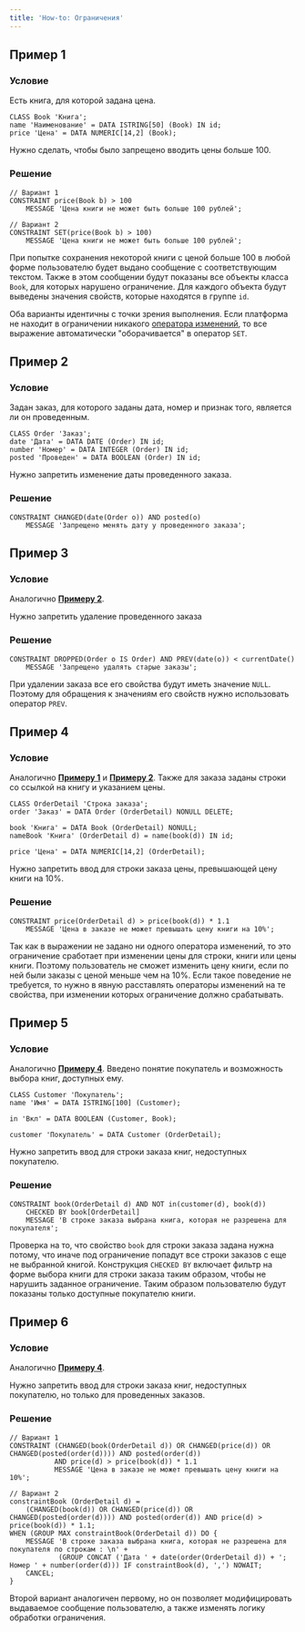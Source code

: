 ```yaml
---
title: 'How-to: Ограничения'
---
```


## Пример 1

### Условие

Есть книга, для которой задана цена.

```lsf
CLASS Book 'Книга';
name 'Наименование' = DATA ISTRING[50] (Book) IN id;
price 'Цена' = DATA NUMERIC[14,2] (Book);
```

Нужно сделать, чтобы было запрещено вводить цены больше 100.

### Решение

```lsf
// Вариант 1
CONSTRAINT price(Book b) > 100
    MESSAGE 'Цена книги не может быть больше 100 рублей';

// Вариант 2
CONSTRAINT SET(price(Book b) > 100)
    MESSAGE 'Цена книги не может быть больше 100 рублей';
```

При попытке сохранения некоторой книги с ценой больше 100 в любой форме пользователю будет выдано сообщение с соответствующим текстом. Также в этом сообщении будут показаны все объекты класса `Book`, для которых нарушено ограничение. Для каждого объекта будут выведены значения свойств, которые находятся в группе `id`.

Оба варианты идентичны с точки зрения выполнения. Если платформа не находит в ограничении никакого [оператора изменений](Change_operators_SET_CHANGED_etc.md), то все выражение автоматически "оборачивается" в оператор `SET`.

## Пример 2

### Условие

Задан заказ, для которого заданы дата, номер и признак того, является ли он проведенным.

```lsf
CLASS Order 'Заказ';
date 'Дата' = DATA DATE (Order) IN id;
number 'Номер' = DATA INTEGER (Order) IN id;
posted 'Проведен' = DATA BOOLEAN (Order) IN id;
```

Нужно запретить изменение даты проведенного заказа.

### Решение

```lsf
CONSTRAINT CHANGED(date(Order o)) AND posted(o)
    MESSAGE 'Запрещено менять дату у проведенного заказа';
```

## Пример 3

### Условие

Аналогично [**Примеру 2**](#пример-2).

Нужно запретить удаление проведенного заказа

### Решение

```lsf
CONSTRAINT DROPPED(Order o IS Order) AND PREV(date(o)) < currentDate()
    MESSAGE 'Запрещено удалять старые заказы';
```

При удалении заказа все его свойства будут иметь значение `NULL`. Поэтому для обращения к значениям его свойств нужно использовать оператор `PREV`.

## Пример 4

### Условие

Аналогично [**Примеру 1**](#пример-1) и [**Примеру 2**](#пример-2). Также для заказа заданы строки со ссылкой на книгу и указанием цены.

```lsf
CLASS OrderDetail 'Строка заказа';
order 'Заказ' = DATA Order (OrderDetail) NONULL DELETE;

book 'Книга' = DATA Book (OrderDetail) NONULL;
nameBook 'Книга' (OrderDetail d) = name(book(d)) IN id;

price 'Цена' = DATA NUMERIC[14,2] (OrderDetail);
```

Нужно запретить ввод для строки заказа цены, превышающей цену книги на 10%.

### Решение

```lsf
CONSTRAINT price(OrderDetail d) > price(book(d)) * 1.1
    MESSAGE 'Цена в заказе не может превышать цену книги на 10%';
```

Так как в выражении не задано ни одного оператора изменений, то это ограничение сработает при изменении цены для строки, книги или цены книги. Поэтому пользователь не сможет изменить цену книги, если по ней были заказы с ценой меньше чем на 10%. Если такое поведение не требуется, то нужно в явную расставлять операторы изменений на те свойства, при изменении которых ограничение должно срабатывать.

## Пример 5

### Условие

Аналогично [**Примеру 4**](#пример-4). Введено понятие покупатель и возможность выбора книг, доступных ему.

```lsf
CLASS Customer 'Покупатель';
name 'Имя' = DATA ISTRING[100] (Customer);

in 'Вкл' = DATA BOOLEAN (Customer, Book);

customer 'Покупатель' = DATA Customer (OrderDetail);
```

Нужно запретить ввод для строки заказа книг, недоступных покупателю.

### Решение

```lsf
CONSTRAINT book(OrderDetail d) AND NOT in(customer(d), book(d))
    CHECKED BY book[OrderDetail]
    MESSAGE 'В строке заказа выбрана книга, которая не разрешена для покупателя';
```

Проверка на то, что свойство `book` для строки заказа задана нужна потому, что иначе под ограничение попадут все строки заказов с еще не выбранной книгой. Конструкция `CHECKED BY` включает фильтр на форме выбора книги для строки заказа таким образом, чтобы не нарушить заданное ограничение. Таким образом пользователю будут показаны только доступные покупателю книги.

## Пример 6

### Условие

Аналогично [**Примеру 4**](#пример-4).

Нужно запретить ввод для строки заказа книг, недоступных покупателю, но только для проведенных заказов.

### Решение

```lsf
// Вариант 1
CONSTRAINT (CHANGED(book(OrderDetail d)) OR CHANGED(price(d)) OR CHANGED(posted(order(d)))) AND posted(order(d))
           AND price(d) > price(book(d)) * 1.1
           MESSAGE 'Цена в заказе не может превышать цену книги на 10%';

// Вариант 2
constraintBook (OrderDetail d) =
    (CHANGED(book(d)) OR CHANGED(price(d)) OR CHANGED(posted(order(d)))) AND posted(order(d)) AND price(d) > price(book(d)) * 1.1;
WHEN (GROUP MAX constraintBook(OrderDetail d)) DO {
    MESSAGE 'В строке заказа выбрана книга, которая не разрешена для покупателя по строкам : \n' +
            (GROUP CONCAT ('Дата ' + date(order(OrderDetail d)) + '; Номер ' + number(order(d))) IF constraintBook(d), ',') NOWAIT;
    CANCEL;
}
```

Второй вариант аналогичен первому, но он позволяет модифицировать выдаваемое сообщение пользователю, а также изменять логику обработки ограничения.
